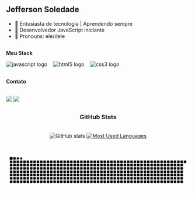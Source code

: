 ## Jefferson Soledade

- 🔭 Entusiasta de tecnologia | Aprendendo sempre
- 📎 Desenvolvedor JavaScript iniciante
- 👔 Pronouns: ele/dele

## 
<b>Meu Stack</b>
<div align="left">
  <img src="https://cdn.jsdelivr.net/gh/devicons/devicon/icons/javascript/javascript-plain.svg" height="25" alt="javascript logo"  />
  <img width="8" />
  <img src="https://cdn.jsdelivr.net/gh/devicons/devicon/icons/html5/html5-original.svg" height="25" alt="html5 logo"  />
  <img width="8" />
  <img src="https://cdn.jsdelivr.net/gh/devicons/devicon/icons/css3/css3-original.svg" height="25" alt="css3 logo"  />
  <img width="8" />

##
<b>Contato</b>

 <div style="display: inline_block"><br>
    <a href = "mailto:jeffsoledadesantos@gmail.com"><img src="https://img.shields.io/badge/-Gmail-%23333?style=for-the-badge&logo=gmail&logoColor=white" target="_blank"></a>
    <a href="https://www.linkedin.com/in/jefferson-soledade-14641430b/" target="_blank"><img src="https://img.shields.io/badge/-LinkedIn-%230077B5?style=for-the-badge&logo=linkedin&logoColor=white" target="_blank"></a>
  </div>
   
##
<div style="text-align: center;" align="center">
  <h3>GitHub Stats</h3>
  <br>
  <img src="https://github-readme-stats-git-masterrstaa-rickstaa.vercel.app/api?username=jeffsoledade&hide_title=true&show_icons=true&include_all_commits=false&count_private=true&line_height=25&hide=issues&bg_color=0d1117&title_color=ff652f&text_color=FFF&border_radius=3&border_color=0d1117&icon_color=ff652f&theme=jolly" alt="GitHub stats">

<a href="https://github.com/mari4souza/github-readme-stats">
    <img src="https://github-readme-stats-git-masterrstaa-rickstaa.vercel.app/api/top-langs/?username=jeffsoledade&line_height=10&card_width=290&layout=compact&hide_title=false&count_private=true&langs_count=4&show_icons=true&title_color=ff652f&hide=html,scss,less&bg_color=0d1117&text_color=8B8B8B&border_radius=3&border_color=0d1117&count_private=true" alt="Most Used Languages">
  </a>
</div>


#
  <picture align="center">
    <source media="(prefers-color-scheme: dark_dimmed)" srcset="https://raw.githubusercontent.com/jeffsoledade/jeffsoledade/output/github-contribution-grid-snake-dark.svg">
    <source media="(prefers-color-scheme: light)" srcset="https://raw.githubusercontent.com/jeffsoledade/jeffsoledade/output/github-contribution-grid-snake-dark.svg">
    <img align="center" alt="github contribution grid snake animation" src="https://raw.githubusercontent.com/jeffsoledade/jeffsoledade/output/github-contribution-grid-snake.svg">
</picture>
